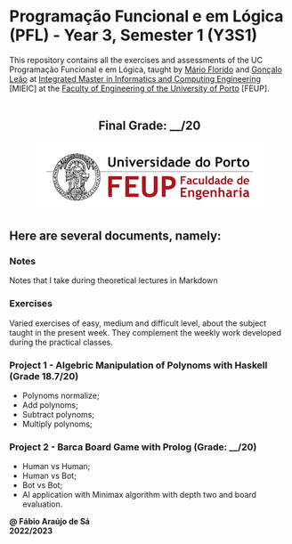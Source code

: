 # Programação Funcional e em Lógica (PFL) - Year 3, Semester 1 (Y3S1)

This repository contains all the exercises and assessments of the UC Programação Funcional e em Lógica, taught by [Mário Florido](https://sigarra.up.pt/fcup/pt/func_geral.formview?p_codigo=238703) and [Gonçalo Leão](https://sigarra.up.pt/feup/pt/func_geral.formview?p_codigo=584236) at [Integrated Master in Informatics and Computing Engineering](https://sigarra.up.pt/feup/pt/cur_geral.cur_view?pv_curso_id=742) [MIEIC] at the [Faculty of Engineering of the University of Porto](https://sigarra.up.pt/feup/pt/web_page.Inicial) [FEUP]. <br> <br>

<h2 align = "center" >Final Grade: __/20</h2>
<p align = "center" >
  <img 
       title = "FEUP logo"
       src = "Images//FEUP_Logo.png" 
       alt = "FEUP Logo" 
       />
</p>

## Here are several documents, namely:

### Notes
Notes that I take during theoretical lectures in Markdown <br>

### Exercises
Varied exercises of easy, medium and difficult level, about the subject taught in the present week. They complement the weekly work developed during the practical classes.

### Project 1 - Algebric Manipulation of Polynoms with Haskell (Grade 18.7/20)

- Polynoms normalize;
- Add polynoms;
- Subtract polynoms;
- Multiply polynoms;

### Project 2 - Barca Board Game with Prolog (Grade: __/20)

- Human vs Human;
- Human vs Bot;
- Bot vs Bot;
- AI application with Minimax algorithm with depth two and board evaluation.

**@ Fábio Araújo de Sá** <br>
**2022/2023**